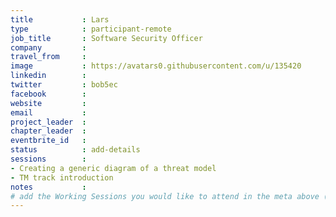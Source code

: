 ```yaml
---
title           : Lars
type            : participant-remote
job_title       : Software Security Officer
company         :
travel_from     :
image           : https://avatars0.githubusercontent.com/u/135420
linkedin        :
twitter         : bob5ec
facebook        :
website         :
email           :
project_leader  :
chapter_leader  :
eventbrite_id   :
status          : add-details
sessions        :
- Creating a generic diagram of a threat model
- TM track introduction
notes           :
# add the Working Sessions you would like to attend in the meta above (use the session's title) e.g. sessions (one per line): -Security Playbooks Diagrams -Hackathon Daily Sessions
---
```


<!-- put more details about participant here -->

